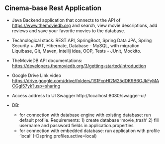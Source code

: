 ## Cinema-base Rest Application

 - Java Backend application that connects to the API of https://www.themoviedb.org 
 and search, view movie descriptions, add reviews and save your favorite movies to the database. 
 
 - Technological stack: REST API, SpringBoot, Spring Data JPA, Spring Security + JWT, Hibernate, Database - MySQL, with migration Liquibase,
  Git, Maven, Intellij idea, OOP, Tests - JUnit, Mockito. 
  
 - TheMovieDB API documentations: https://developers.themoviedb.org/3/getting-started/introduction
 
 - Google Drive Link video https://drive.google.com/drive/folders/1S1FcpHI2M25dDK9B6OJkFyMACGgI57yk?usp=sharing
 
 - Access address to UI Swagger http://localhost:8080/swagger-ui/
  
 - DB:
   - for connection with database engine with existing database: run default profile. 
     Requirements: 1) create database ‘movie_trash’ 2) fill username and password fields in application.properties
   - for connection with embedded database: run application with profile ‘local’ (-Dspring.profiles.active=local)        